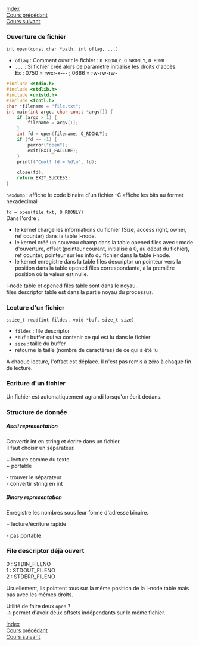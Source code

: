 [Index](./index.md)  
[Cours précédant](./cours_2.md)  
[Cours suivant](./cours_4.md)

### Ouverture de fichier

`int open(const char *path, int oflag, ...)`  
- `oflag` : Comment ouvrir le fichier : `O_RDONLY`, `O_WRONLY`, `O_RDWR`
- `...` : Si fichier créé alors ce paramètre initialise les droits d'accès.  
Ex : 0750 = rwxr-x--- ; 0666 = rw-rw-rw-
```c
#include <stdio.h>
#include <stdlib.h>
#include <unistd.h>
#include <fcntl.h>
char *filename = "file.txt";
int main(int argc, char const *argv[]) {
	if (argc > 1) {
		filename = argv[1];
	}
	int fd = open(filename, O_RDONLY);
	if (fd == -1) {
		perror("open");
		exit(EXIT_FAILURE);
	}
	printf("Cool! fd = %d\n", fd);

	close(fd);
	return EXIT_SUCCESS;
}
```

`hexdump` : affiche le code binaire d'un fichier
-C affiche les bits au format hexadecimal


`fd = open(file.txt, O_RDONLY)`  
Dans l'ordre :
- le kernel charge les informations du fichier (Size, access right, owner, ref counter) dans la table i-node.
- le kernel créé un nouveau champ dans la table opened files avec : mode d'ouverture, offset (pointeur courant, initialisé à 0, au début du fichier), ref counter, pointeur sur les info du fichier dans la table i-node.
- le kernel enregistre dans la table files descriptor un pointeur vers la position dans la table opened files correspondante, à la première position où la valeur est nulle.

i-node table et opened files table sont dans le noyau.  
files descriptor table est dans la partie noyau du processus.

### Lecture d'un fichier

`ssize_t read(int fildes, void *buf, size_t size)`

- `fildes` : file descriptor
- `*buf` : buffer qui va contenir ce qui est lu dans le fichier
- `size` : taille du buffer
- retourne la taille (nombre de caractères) de ce qui a été lu

A chaque lecture, l'offset est déplacé. Il n'est pas remis à zéro à chaque fin de lecture.


### Ecriture d'un fichier

Un fichier est automatiquement agrandi lorsqu'on écrit dedans.

### Structure de donnée

##### Ascii representation
Convertir int en string et écrire dans un fichier.  
Il faut choisir un séparateur.

\+ lecture comme du texte  
\+ portable

\- trouver le séparateur  
\- convertir string en int

##### Binary representation
Enregistre les nombres sous leur forme d'adresse binaire.

\+ lecture/écriture rapide

\- pas portable

### File descriptor déjà ouvert

0 : STDIN_FILENO  
1 : STDOUT_FILENO  
2 : STDERR_FILENO

Usuellement, ils pointent tous sur la même position de la i-node table mais pas avec les mêmes droits.

Utilité de faire deux `open` ?  
-> permet d'avoir deux offsets indépendants sur le même fichier.

[Index](./index.md)  
[Cours précédant](./cours_2.md)  
[Cours suivant](./cours_4.md)
